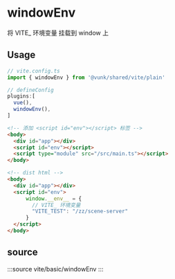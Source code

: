 # windowEnv

 将 VITE_ 环境变量  挂载到 window 上

## Usage


```ts
// vite.config.ts
import { windowEnv } from '@vunk/shared/vite/plain'

// defineConfig
plugins:[
  vue(),
  windowEnv(),
]
```

```html
<!-- 添加 <script id="env"></script> 标签 -->
<body>
  <div id="app"></div>
  <script id="env"></script>
  <script type="module" src="/src/main.ts"></script>
</body>
```

```html
<!-- dist html -->
<body>
  <div id="app"></div>
  <script id="env">
      window.__env__ = {
        // VITE_ 环境变量 
        "VITE_TEST": "/zz/scene-server"
      }
  </script>
</body>
```


## source

:::source
vite/basic/windowEnv
:::
